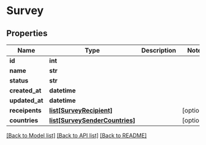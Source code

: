 # Survey

## Properties
Name | Type | Description | Notes
------------ | ------------- | ------------- | -------------
**id** | **int** |  | 
**name** | **str** |  | 
**status** | **str** |  | 
**created_at** | **datetime** |  | 
**updated_at** | **datetime** |  | 
**receipents** | [**list[SurveyRecipient]**](SurveyRecipient.md) |  | [optional] 
**countries** | [**list[SurveySenderCountries]**](SurveySenderCountries.md) |  | [optional] 

[[Back to Model list]](../README.md#documentation-for-models) [[Back to API list]](../README.md#documentation-for-api-endpoints) [[Back to README]](../README.md)


